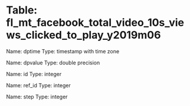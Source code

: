 Table: fl_mt_facebook_total_video_10s_views_clicked_to_play_y2019m06
====================================================================

Name: dptime
Type: timestamp with time zone

Name: dpvalue
Type: double precision

Name: id
Type: integer

Name: ref_id
Type: integer

Name: step
Type: integer

